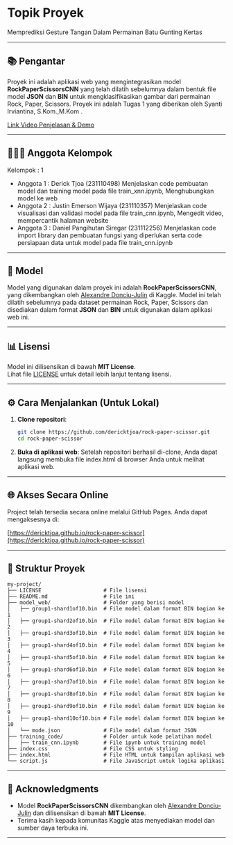 # Topik Proyek

Memprediksi Gesture Tangan Dalam Permainan Batu Gunting Kertas

---

## 📚 Pengantar

Proyek ini adalah aplikasi web yang mengintegrasikan model **RockPaperScissorsCNN** yang telah dilatih sebelumnya dalam bentuk file model **JSON** dan **BIN** untuk mengklasifikasikan gambar dari permainan Rock, Paper, Scissors. Proyek ini adalah Tugas 1 yang diberikan oleh Syanti Irviantina, S.Kom.,M.Kom .

[Link Video Penjelasan & Demo](https://mikroskilacid-my.sharepoint.com/:f:/g/personal/derick_tjoa_students_mikroskil_ac_id/EgmoxHhm9LJLuBKJYhJfUSgBHTCEtoQWFbHQKGdaJ63WCw?e=dru44c)

---

## 🧑‍🤝‍🧑 Anggota Kelompok

Kelompok : 1

- Anggota 1 : Derick Tjoa (231110498)
  Menjelaskan code pembuatan model dan training model pada file train_xnn.ipynb, Menghubungkan model ke web
- Anggota 2 : Justin Emerson Wijaya (231110357)
  Menjelaskan code visualisasi dan validasi model pada file train_cnn.ipynb, Mengedit video, mempercantik halaman website
- Anggota 3 : Daniel Pangihutan Siregar (231112256)
  Menjelaskan code import library dan pembuatan fungsi yang diperlukan serta code persiapaan data untuk model pada file train_cnn.ipynb

---

## 🚀 Model

Model yang digunakan dalam proyek ini adalah **RockPaperScissorsCNN**, yang dikembangkan oleh [Alexandre Donciu-Julin](https://www.kaggle.com/models/alexandredj/rockpaperscissorscnn) di Kaggle. Model ini telah dilatih sebelumnya pada dataset permainan Rock, Paper, Scissors dan disediakan dalam format **JSON** dan **BIN** untuk digunakan dalam aplikasi web ini.

---

## 📊 Lisensi

Model ini dilisensikan di bawah **MIT License**.  
Lihat file [LICENSE](./LICENSE) untuk detail lebih lanjut tentang lisensi.

---

## ⚙️ Cara Menjalankan (Untuk Lokal)

1. **Clone repositori**:

   ```bash
   git clone https://github.com/dericktjoa/rock-paper-scissor.git
   cd rock-paper-scissor
   ```

2. **Buka di aplikasi web**:
   Setelah repositori berhasil di-clone, Anda dapat langsung membuka file index.html di browser Anda untuk melihat aplikasi web.

---

## 🌐 Akses Secara Online

Project telah tersedia secara online melalui GitHub Pages. Anda dapat mengaksesnya di:

[https://dericktjoa.github.io/rock-paper-scissor](https://dericktjoa.github.io/rock-paper-scissor)

---

## 📄 Struktur Proyek

```
my-project/
├── LICENSE                    # File lisensi
├── README.md                  # File ini
├── model_web/                 # Folder yang berisi model
│   ├── group1-shard1of10.bin  # File model dalam format BIN bagian ke 1
│   ├── group1-shard2of10.bin  # File model dalam format BIN bagian ke 2
│   ├── group1-shard3of10.bin  # File model dalam format BIN bagian ke 3
│   ├── group1-shard4of10.bin  # File model dalam format BIN bagian ke 4
│   ├── group1-shard5of10.bin  # File model dalam format BIN bagian ke 5
│   ├── group1-shard6of10.bin  # File model dalam format BIN bagian ke 6
│   ├── group1-shard7of10.bin  # File model dalam format BIN bagian ke 7
│   ├── group1-shard8of10.bin  # File model dalam format BIN bagian ke 8
│   ├── group1-shard9of10.bin  # File model dalam format BIN bagian ke 9
│   ├── group1-shard10of10.bin # File model dalam format BIN bagian ke 10
│   └── mode.json              # File model dalam format JSON
├── training_code/             # Folder untuk kode pelatihan model
│   ├── train_cnn.ipynb        # File ipynb untuk training model
├── index.css                  # File CSS untuk styling
├── index.html                 # File HTML untuk tampilan aplikasi web
└── script.js                  # File JavaScript untuk logika aplikasi
```

---

## 🙏 Acknowledgments

- Model **RockPaperScissorsCNN** dikembangkan oleh [Alexandre Donciu-Julin](https://www.kaggle.com/models/alexandredj/rockpaperscissorscnn) dan dilisensikan di bawah **MIT License**.
- Terima kasih kepada komunitas Kaggle atas menyediakan model dan sumber daya terbuka ini.

---
